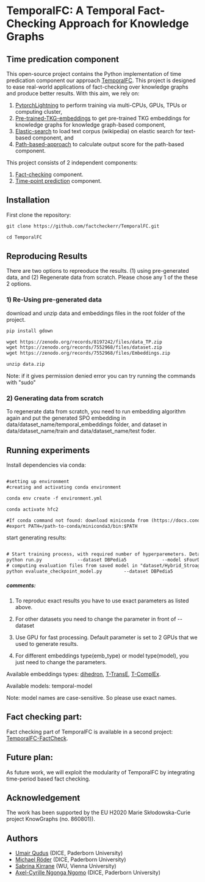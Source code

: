 # TemporalFC: A Temporal Fact-Checking Approach for Knowledge Graphs
## Time predication component

This open-source project contains the Python implementation of time predication component our approach [TemporalFC](https://github.com/factcheckerr/TemporalFC). This project is designed to ease real-world applications of fact-checking over knowledge graphs and produce better results. With this aim, we rely on:

1. [PytorchLightning](https://www.pytorchlightning.ai/) to perform training via multi-CPUs, GPUs, TPUs or  computing cluster, 
2. [Pre-trained-TKG-embeddings](https://link.springer.com/chapter/10.1007/978-3-031-06981-9_15) to get pre-trained TKG embeddings for knowledge graphs for knowledge graph-based component, 
3. [Elastic-search](https://www.elastic.co/blog/loading-wikipedia) to load text corpus (wikipedia) on elastic search for text-based component, and
4. [Path-based-approach](https://github.com/dice-group/COPAAL/tree/develop) to calculate output score for the path-based component.

This project consists of 2 independent components:
1. [Fact-checking](https://github.com/dice-group/TemporalFC/tree/e1b92967b0a2608c2e089bd1a13f59420c491f9b/TemporalFC-FC-part) component.
2. [Time-point prediction](https://github.com/dice-group/TemporalFC) component.


## Installation
First clone the repository:
``` html
git clone https://github.com/factcheckerr/TemporalFC.git

cd TemporalFC
``` 

## Reproducing Results
There are two options to repreoduce the results. (1) using pre-generated data, and (2) Regenerate data from scratch.
Please chose any 1 of the these 2 options.

### 1) Re-Using pre-generated data
download and unzip data and embeddings files in the root folder of the project.

``` html
pip install gdown

wget https://zenodo.org/records/8197242/files/data_TP.zip
wget https://zenodo.org/records/7552968/files/dataset.zip
wget https://zenodo.org/records/7552968/files/Embeddings.zip

unzip data.zip
``` 

Note: if it gives permission denied error you can try running the commands with "sudo"



### 2) Generating data from scratch
To regenerate data from scratch, you need to run embedding algorithm again and put the generated SPO embedding in data/dataset_name/temporal_embeddings folder, and dataset in data/dataset_name/train and data/dataset_name/test foder.


## Running experiments
Install dependencies via conda:
``` html

#setting up environment
#creating and activating conda environment

conda env create -f environment.yml

conda activate hfc2

#If conda command not found: download miniconda from (https://docs.conda.io/en/latest/miniconda.html#linux-installers) and set the path: 
#export PATH=/path-to-conda/miniconda3/bin:$PATH

```
start generating results:
``` html

# Start training process, with required number of hyperparemeters. Details about other hyperparameters is in main.py file.
python run.py             --dataset DBPedia5             --model sFourDETim             --rank 100             --regularizer N3             --reg 0.00000000001             --optimizer Adagrad             --max_epochs 500             --patience 15             --valid 10             --batch_size 100             --neg_sample_size -1             --init_size 0.001             --learning_rate 0.1             --gamma 0.0             --bias learn             --dtype single             --double_neg             --cuda_n 2             --dataset_type quintuple_Tim
# computing evaluation files from saved model in "dataset/Hybrid_Stroage" directory
python evaluate_checkpoint_model.py        --dataset DBPedia5             --model sFourDETim             --rank 100             --regularizer N3             --reg 0.00000000001             --optimizer Adagrad             --max_epochs 500             --patience 15             --valid 10             --batch_size 100             --neg_sample_size -1             --init_size 0.001             --learning_rate 0.1             --gamma 0.0             --bias learn             --dtype single             --double_neg             --cuda_n 2             --dataset_type quintuple_Tim
``` 

##### comments:
1. To reproduc exact results you have to use exact parameters as listed above.

2. For other datasets you need to change the parameter in front of --dataset

3. Use GPU for fast processing. Default parameter is set to 2 GPUs that we used to generate results.

4. For different embeddings type(emb_type) or model type(model), you just need to change the parameters. 

Available embeddings types:
[dihedron](https://link.springer.com/chapter/10.1007/978-3-031-06981-9_15), [T-TransE](https://aclanthology.org/C16-1161/), [T-ComplEx]().

Available models:
temporal-model

Note: model names are case-sensitive. So please use exact names.

## Fact checking part:
Fact checking part of TemporalFC is available in a second project: [TemporalFC-FactCheck](https://github.com/factcheckerr/TemporalFC-FC-part).  

## Future plan:
As future work, we will exploit the modularity of TemporalFC by integrating time-period based fact checking. 

## Acknowledgement 
The work has been supported by the EU H2020 Marie Skłodowska-Curie project KnowGraphs (no. 860801)).

## Authors
 * [Umair Qudus](https://dice-research.org/UmairQudus) (DICE, Paderborn University) 
 * [ Michael Röder](https://dice-research.org/MichaelRoeder) (DICE,  Paderborn University) 
 * [Sabrina Kirrane](http://sabrinakirrane.com/) (WU,  Vienna University) 
 * [Axel-Cyrille Ngonga Ngomo](https://dice-research.org/AxelCyrilleNgongaNgomo) (DICE,  Paderborn University)






